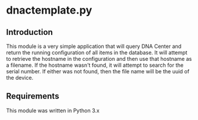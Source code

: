 # dnactemplate.py

## Introduction
This module is a very simple application that will query DNA Center and return the running configuration of all items in the database.   It will attempt to retrieve the hostname in the configuration and then use that hostname as a filename.   If the hostname wasn't found, it will attempt to search for the serial number.   If either was not found, then the file name will be the uuid of the device.

## Requirements
This module was written in Python 3.x